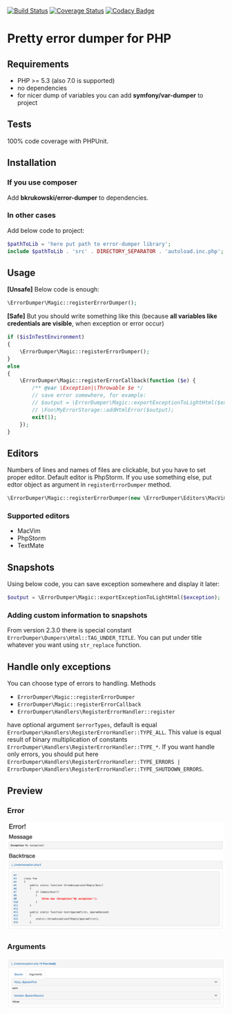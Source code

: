 [![Build Status](https://travis-ci.org/bkrukowski/error-dumper.svg?branch=master)](https://travis-ci.org/bkrukowski/error-dumper)
[![Coverage Status](https://coveralls.io/repos/github/bkrukowski/error-dumper/badge.svg?branch=master)](https://coveralls.io/github/bkrukowski/error-dumper?branch=master)
[![Codacy Badge](https://api.codacy.com/project/badge/Grade/8d2deb896230416f82b99def3662bb39)](https://www.codacy.com/app/bkrukowski/error-dumper?utm_source=github.com&amp;utm_medium=referral&amp;utm_content=bkrukowski/error-dumper&amp;utm_campaign=Badge_Grade)

# Pretty error dumper for PHP

## Requirements

* PHP >= 5.3 (also 7.0 is supported)
* no dependencies
* for nicer dump of variables you can add **symfony/var-dumper** to project

## Tests

100% code coverage with PHPUnit.

## Installation

### If you use composer

Add **bkrukowski/error-dumper** to dependencies.

### In other cases

Add below code to project:

```php
$pathToLib = 'here put path to error-dumper library';
include $pathToLib . 'src' . DIRECTORY_SEPARATOR . 'autoload.inc.php';
```

## Usage

**[Unsafe]** Below code is enough:

```php
\ErrorDumper\Magic::registerErrorDumper();
```

**[Safe]** But you should write something like this (because **all variables like credentials are visible**, when exception or error occur)

```php
if ($isInTestEnvironment)
{
    \ErrorDumper\Magic::registerErrorDumper();
}
else
{
    \ErrorDumper\Magic::registerErrorCallback(function ($e) {
        /** @var \Exception|\Throwable $e */
        // save error somewhere, for example:
        // $output = \ErrorDumper\Magic::exportExceptionToLightHtml($exception);
        // \Foo\MyErrorStorage::addHtmlError($output);
        exit(1);
    });
}
```

## Editors

Numbers of lines and names of files are clickable, but you have to set proper editor. Default editor is PhpStorm. If you use something else, put edtor object as argument in `registerErrorDumper` method.

```php
\ErrorDumper\Magic::registerErrorDumper(new \ErrorDumper\Editors\MacVim());
```

### Supported editors

* MacVim
* PhpStorm
* TextMate

## Snapshots

Using below code, you can save exception somewhere and display it later:

```php
$output = \ErrorDumper\Magic::exportExceptionToLightHtml($exception);
```

### Adding custom information to snapshots

From version 2.3.0 there is special constant `ErrorDumper\Dumpers\Html::TAG_UNDER_TITLE`. You can put under title whatever you want using `str_replace` function.

## Handle only exceptions

You can choose type of errors to handling. Methods

* `ErrorDumper\Magic::registerErrorDumper`
* `ErrorDumper\Magic::registerErrorCallback`
* `ErrorDumper\Handlers\RegisterErrorHandler::register`

have optional argument `$errorTypes`, default is equal `ErrorDumper\Handlers\RegisterErrorHandler::TYPE_ALL`.
This value is equal result of binary multiplication of constants `ErrorDumper\Handlers\RegisterErrorHandler::TYPE_*`.
If you want handle only errors, you should put here `ErrorDumper\Handlers\RegisterErrorHandler::TYPE_ERRORS | ErrorDumper\Handlers\RegisterErrorHandler::TYPE_SHUTDOWN_ERRORS`.

## Preview

### Error

![Preview exception](resources/img/preview-exception.png)

### Arguments

![Preview arguments](resources/img/preview-arguments.png)
